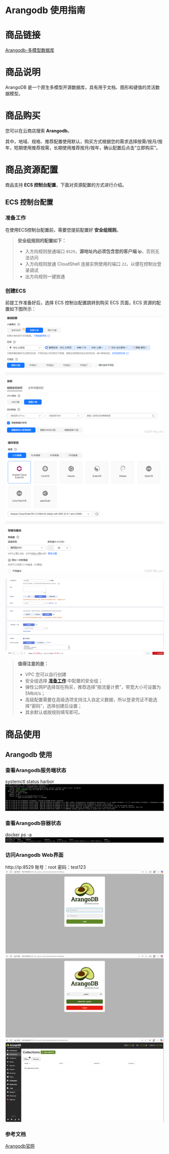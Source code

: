# Arangodb 使用指南

# 商品链接

[Arangodb-多模型数据库]()

# 商品说明

‌ArangoDB 是一个原生多模型开源数据库，具有用于文档、图形和键值的灵活数据模型。

# 商品购买

您可以在云商店搜索 **Arangodb**。

其中，地域、规格、推荐配置使用默认，购买方式根据您的需求选择按需/按月/按年，短期使用推荐按需，长期使用推荐按月/按年，确认配置后点击“立即购买”。

# 商品资源配置

商品支持 **ECS 控制台配置**，下面对资源配置的方式进行介绍。

## <a id="ECS控制台配置"></a>ECS 控制台配置

### 准备工作

在使用ECS控制台配置前，需要您提前配置好 **安全组规则**。

> **安全组规则的配置如下：**
> - 入方向规则放通端口 `8529`，**源地址内必须包含您的客户端 ip**，否则无法访问
> - 入方向规则放通 CloudShell 连接实例使用的端口 `22`，以便在控制台登录调试
> - 出方向规则一键放通

### 创建ECS

前提工作准备好后，选择 ECS 控制台配置跳转到购买 ECS 页面，ECS 资源的配置如下图所示：

![](images/img1.png)

![](images/img2.png)

![](images/img3.png)

> **值得注意的是：**
> - VPC 您可以自行创建
> - 安全组选择 [**准备工作**](#准备工作) 中配置的安全组；
> - 弹性公网IP选择现在购买，推荐选择“按流量计费”，带宽大小可设置为5Mbit/s；
> - 高级配置需要在高级选项支持注入自定义数据，所以登录凭证不能选择“密码”，选择创建后设置；
> - 其余默认或按规则填写即可。

# 商品使用

## Arangodb 使用

### 查看Arangodb服务端状态

systemctl status harbor
![](images/img4.png)

### 查看Arangodb容器状态

docker ps -a
![](images/img5.png)

### 访问Arangodb Web界面

http://ip:8529
账号：root 密码：test123
![](images/img6.png)
![](images/img7.png)
![](images/img8.png)

### 参考文档

[Arangodb官网](https://arangodb.com/)